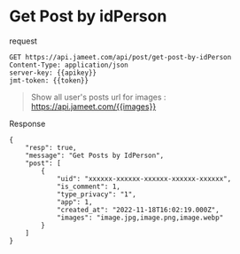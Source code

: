 # Get Post by idPerson

request

```http request
GET https://api.jameet.com/api/post/get-post-by-idPerson
Content-Type: application/json
server-key: {{apikey}}
jmt-token: {{token}}

```

> Show all user's posts url for images : https://api.jameet.com/{{images}}

Response

```http request
{
    "resp": true,
    "message": "Get Posts by IdPerson",
    "post": [
        {
            "uid": "xxxxxx-xxxxxx-xxxxxx-xxxxxx-xxxxxx",
            "is_comment": 1,
            "type_privacy": "1",
            "app": 1,
            "created_at": "2022-11-18T16:02:19.000Z",
            "images": "image.jpg,image.png,image.webp"
        }
    ]
}
```